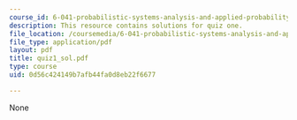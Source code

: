 ```yaml
---
course_id: 6-041-probabilistic-systems-analysis-and-applied-probability-spring-2006
description: This resource contains solutions for quiz one.
file_location: /coursemedia/6-041-probabilistic-systems-analysis-and-applied-probability-spring-2006/0d56c424149b7afb44fa0d8eb22f6677_quiz1_sol.pdf
file_type: application/pdf
layout: pdf
title: quiz1_sol.pdf
type: course
uid: 0d56c424149b7afb44fa0d8eb22f6677

---
```

None